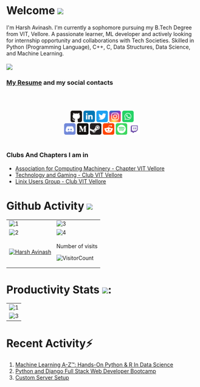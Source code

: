 
# Welcome <img src="https://media.giphy.com/media/hVa6t0WpoDOk7Pxb7l/giphy.gif" width="50">
I'm Harsh Avinash. I'm currently a sophomore pursuing my B.Tech Degree from VIT, Vellore. A passionate learner, ML developer and actively looking for internship opportunity and collaborations with Tech Societies. Skilled in Python (Programming Language), C++, C, Data Structures, Data Science, and Machine Learning.
<br><br>
<img src="https://media1.tenor.com/images/26682fc6f51137e4aa6a9920e5e4601a/tenor.gif?itemid=21537405" width = "1200" align = "center">


### [My Resume](https://drive.google.com/file/d/1jA-3WVui3XhM_mObJRV9R0YwK4OeQbur/view?usp=sharing) and my social contacts
<br><br>
<p align = "center">
<a href =https://github.com/Harsh-Avinash target='blank'> <img src=https://github.com/edent/SuperTinyIcons/blob/master/images/svg/github.svg height='30' weight='30'/></a>
<a href = https://www.linkedin.com/in/harsh-avinash-b129141a8 target='blank'> <img src=https://github.com/edent/SuperTinyIcons/blob/master/images/svg/linkedin.svg height='30' weight='30'/></a> 
<a href = https://twitter.com/HarshAvinash4 target='blank'> <img src=https://github.com/edent/SuperTinyIcons/blob/master/images/svg/twitter.svg height='30' weight='30'/>
<a href = https://www.instagram.com/_harsh_avinash_/ target='blank'> <img src=https://github.com/edent/SuperTinyIcons/blob/master/images/svg/instagram.svg height='30' weight='30'/></a>
<a href = https://wa.me/message/T3MI65NHOAZYF1_/ target='blank'> <img src=https://github.com/edent/SuperTinyIcons/blob/master/images/svg/whatsapp.svg height='30' weight='30'/></a><br>
<a href = https://discord.gg/aDAvd9BfCh target='blank'> <img src=https://github.com/edent/SuperTinyIcons/blob/master/images/svg/discord.svg height='30' weight='30'/></a>
<a href = https://harshu-avinash.medium.com/ target='blank'> <img src=https://github.com/edent/SuperTinyIcons/blob/master/images/svg/medium.svg height='30' weight='30'/></a>
<a href = https://steamcommunity.com/id/Harsh-Avinash target='blank'> <img src=https://github.com/edent/SuperTinyIcons/blob/master/images/svg/steam.svg height='30' weight='30'/></a>
<a href = https://www.reddit.com/user/-Max_Q-/ target='blank'> <img src=https://github.com/edent/SuperTinyIcons/blob/master/images/svg/reddit.svg height='30' weight='30'/></a>
<a href = https://open.spotify.com/user/3yr4r4n3a0efbu6bimv8w95uo target='blank'> <img src=https://github.com/edent/SuperTinyIcons/blob/master/images/svg/spotify.svg height='30' weight='30'/></a>
<a href = https://www.twitch.tv/the_max_q target='blank'> <img src=https://github.com/edent/SuperTinyIcons/blob/master/images/svg/twitch.svg height='30' weight='30'/></a>
<br><br>
  
### Clubs And Chapters I am in
- [Association for Computing Machinery - Chapter VIT Vellore](https://acmvit.in/)
- [Technology and Gaming - Club VIT Vellore](http://www.tagclub.in/)
- [Linix Users Group - Club VIT Vellore](https://vitlug-website.herokuapp.com/index.html)


# Github Activity <img src="https://i.pinimg.com/originals/e5/93/ab/e593ab0589d5f1b389e4dfbcce2bce20.gif" width="50">

<table>
  <tr>
    <td><img src="https://github-readme-stats.vercel.app/api?username=Harsh-Avinash&theme=tokyonight&show_icons=true"  display=block width=100% height=auto  alt="1" ></td>
    <td><img src="https://github-readme-streak-stats.herokuapp.com/?user=Harsh-Avinash&theme=tokyonight"  display=block width=100% height=auto alt="3" align="right"></td>
    
   </tr> 
   <tr>
      <td><img src="https://github-readme-stats.vercel.app/api/top-langs/?username=Harsh-Avinash&theme=tokyonight&layout=compact&hide=Jupyter%20Notebook"  display=block width=100% height=auto  alt="2" ></td>
     <td><img src="https://github-readme-stats.vercel.app/api/wakatime?username=mindwrapper&custom_title=My%20Weekly%20Stats&layout=compact&theme=tokyonight" align="right" display=block width=100% height=auto  alt="4"  >
  </td>
  </tr>
  <tr>
    <td><p align="center"><a href="https://github.com/ryo-ma/github-profile-trophy">
    <img src="https://github-profile-trophy.vercel.app/?username=Harsh-Avinash&theme=dracula&column=4&margin-w=15&margin-h=15" alt="Harsh Avinash" />
      </a></p></td><td>
  <p align = "left" > Number of visits <br> 
  
  ![VisitorCount](https://profile-counter.glitch.me/{Harsh-Avinash}/count.svg) 
</p>
</td></tr>

</table>

# Productivity Stats <img src="https://i.kym-cdn.com/photos/images/original/002/047/381/117.gif" width="50">:
<table>
  <tr>
    <td><img src="https://github-profile-summary-cards.vercel.app/api/cards/profile-details?username=Harsh-Avinash&theme=monokai"  display=block width=100% height=auto  alt="1" ></td>
   </tr> 
   <tr>
      <td><img src="https://activity-graph.herokuapp.com/graph?username=Harsh-Avinash&bg_color=1a1b27&color=be90f2&line=638fda&point=35aea1&area=true"  display=block width=100% height=auto alt="3" ></td>
  </td>
  </tr>
</table>


# Recent Activity⚡

<!--START_SECTION:activity-->
1. [Machine Learning A-Z™: Hands-On Python & R In Data Science](https://github.com/users/Harsh-Avinash/projects/2)
2. [Python and Django Full Stack Web Developer Bootcamp](https://github.com/users/Harsh-Avinash/projects/3)
3. [Custom Server Setup](https://github.com/users/Harsh-Avinash/projects/1)
<!--END_SECTION:activity-->
